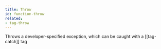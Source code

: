 ```yaml
---
title: Throw
id: function-throw
related:
- tag-throw
---
```


Throws a developer-specified exception, which can be caught with a [[tag-catch]] tag
